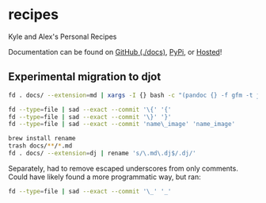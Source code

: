 # recipes

Kyle and Alex's Personal Recipes

Documentation can be found on [GitHub (./docs)](./docs), [PyPi](https://pypi.org/project/recipes/), or [Hosted](https://recipes.kyleking.me/)!

## Experimental migration to djot

```sh
fd . docs/ --extension=md | xargs -I {} bash -c "(pandoc {} -f gfm -t json | npx @djot/djot -f pandoc -t djot --width 0) > {}.dj" {/}

fd --type=file | sad --exact --commit '\{' '{'
fd --type=file | sad --exact --commit '\}' '}'
fd --type=file | sad --exact --commit 'name\_image' 'name_image'

brew install rename
trash docs/**/*.md
fd . docs/ --extension=dj | rename 's/\.md\.dj$/.dj/'
```

Separately, had to remove escaped underscores from only comments. Could have likely found a more programmatic way, but ran:

```sh
fd --type=file | sad --exact --commit '\_' '_'
```
